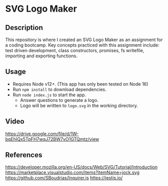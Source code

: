 # SVG Logo Maker

## Description

This repository is where I created an SVG Logo Maker as an assignment for a coding bootcamp. Key concepts practiced with this assignment include: test driven development, class constructors, promises, fs writefile, importing and exporting functions.

## Usage

- Requires Node v12+. (This app has only been tested on Node 16)
- Run `npm install` to download dependencies.
- Run `node index.js` to start the app.
  - Answer questions to generate a logo.
  - Logo will be written to `logo.svg` in the working directory.

## Video

https://drive.google.com/file/d/1W-bqEhlQx5TpFH7wqJ72BW7vO1GTQmtz/view

## References

<https://developer.mozilla.org/en-US/docs/Web/SVG/Tutorial/Introduction>
<https://marketplace.visualstudio.com/items?itemName=jock.svg>
<https://github.com/SBoudrias/Inquirer.js>
<https://jestjs.io/>
